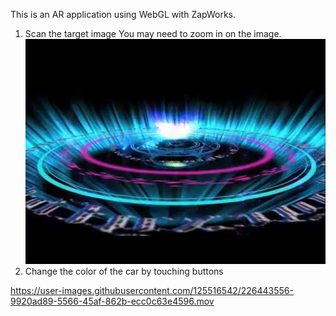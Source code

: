 This is an AR application using WebGL with ZapWorks.

1. Scan the target image
   You may need to zoom in on the image.
   ![target_image](m2.jpg "target_image")
2. Change the color of the car by touching buttons


https://user-images.githubusercontent.com/125516542/226443556-9920ad89-5566-45af-862b-ecc0c63e4596.mov

